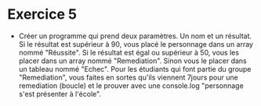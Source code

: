 # Exercice 5
- Créer un programme qui prend deux paramètres. Un nom et un résultat. Si le résultat est supérieur à 90, vous placé le personnage dans un array nommé "Réussite". Si le résultat est égal ou supérieur à 50, vous les placer dans un array nommé "Remediation". Sinon vous le placer dans un tableau nommé "Echec". Pour les étudiants qui font partie du groupe "Remediation", vous faites en sortes qu'ils viennent 7jours pour une remediation (boucle) et le prouver avec une console.log "personnage s'est présenter à l'école".